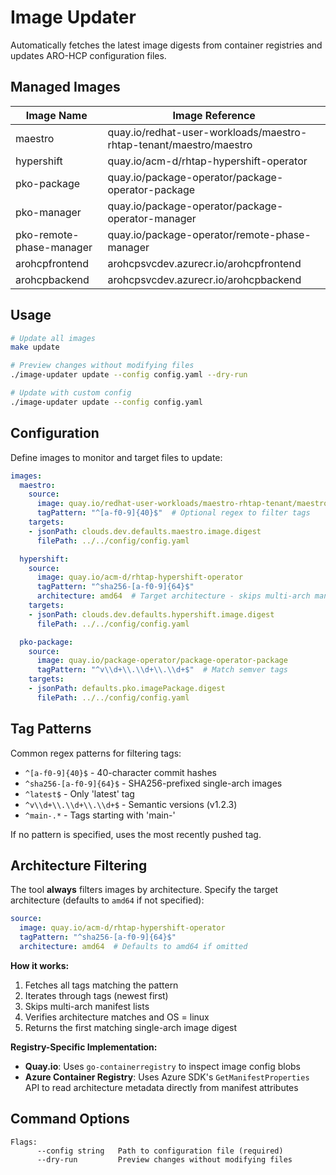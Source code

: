 # Image Updater

Automatically fetches the latest image digests from container registries and updates ARO-HCP configuration files.

## Managed Images

| Image Name | Image Reference |
|------------|-----------------|
| maestro | quay.io/redhat-user-workloads/maestro-rhtap-tenant/maestro/maestro |
| hypershift | quay.io/acm-d/rhtap-hypershift-operator |
| pko-package | quay.io/package-operator/package-operator-package |
| pko-manager | quay.io/package-operator/package-operator-manager |
| pko-remote-phase-manager | quay.io/package-operator/remote-phase-manager |
| arohcpfrontend | arohcpsvcdev.azurecr.io/arohcpfrontend |
| arohcpbackend | arohcpsvcdev.azurecr.io/arohcpbackend |

## Usage

```bash
# Update all images
make update

# Preview changes without modifying files
./image-updater update --config config.yaml --dry-run

# Update with custom config
./image-updater update --config config.yaml
```

## Configuration

Define images to monitor and target files to update:

```yaml
images:
  maestro:
    source:
      image: quay.io/redhat-user-workloads/maestro-rhtap-tenant/maestro/maestro
      tagPattern: "^[a-f0-9]{40}$"  # Optional regex to filter tags
    targets:
    - jsonPath: clouds.dev.defaults.maestro.image.digest
      filePath: ../../config/config.yaml

  hypershift:
    source:
      image: quay.io/acm-d/rhtap-hypershift-operator
      tagPattern: "^sha256-[a-f0-9]{64}$"
      architecture: amd64  # Target architecture - skips multi-arch manifests
    targets:
    - jsonPath: clouds.dev.defaults.hypershift.image.digest
      filePath: ../../config/config.yaml

  pko-package:
    source:
      image: quay.io/package-operator/package-operator-package
      tagPattern: "^v\\d+\\.\\d+\\.\\d+$"  # Match semver tags
    targets:
    - jsonPath: defaults.pko.imagePackage.digest
      filePath: ../../config/config.yaml
```

## Tag Patterns

Common regex patterns for filtering tags:

- `^[a-f0-9]{40}$` - 40-character commit hashes
- `^sha256-[a-f0-9]{64}$` - SHA256-prefixed single-arch images
- `^latest$` - Only 'latest' tag
- `^v\\d+\\.\\d+\\.\\d+$` - Semantic versions (v1.2.3)
- `^main-.*` - Tags starting with 'main-'

If no pattern is specified, uses the most recently pushed tag.

## Architecture Filtering

The tool **always** filters images by architecture. Specify the target architecture (defaults to `amd64` if not specified):

```yaml
source:
  image: quay.io/acm-d/rhtap-hypershift-operator
  tagPattern: "^sha256-[a-f0-9]{64}$"
  architecture: amd64  # Defaults to amd64 if omitted
```

**How it works:**
1. Fetches all tags matching the pattern
2. Iterates through tags (newest first)
3. Skips multi-arch manifest lists
4. Verifies architecture matches and OS = linux
5. Returns the first matching single-arch image digest

**Registry-Specific Implementation:**
- **Quay.io**: Uses `go-containerregistry` to inspect image config blobs
- **Azure Container Registry**: Uses Azure SDK's `GetManifestProperties` API to read architecture metadata directly from manifest attributes

## Command Options

```
Flags:
      --config string   Path to configuration file (required)
      --dry-run         Preview changes without modifying files
```